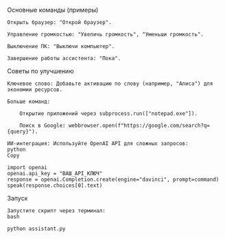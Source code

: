 Основные команды (примеры)

    Открыть браузер: "Открой браузер".

    Управление громкостью: "Увеличь громкость", "Уменьши громкость".

    Выключение ПК: "Выключи компьютер".

    Завершение работы ассистента: "Пока".

Советы по улучшению

    Ключевое слово: Добавьте активацию по слову (например, "Алиса") для экономии ресурсов.

    Больше команд:

        Открытие приложений через subprocess.run(["notepad.exe"]).

        Поиск в Google: webbrowser.open(f"https://google.com/search?q={query}").

    ИИ-интеграция: Используйте OpenAI API для сложных запросов:
    python
    Copy

    import openai
    openai.api_key = "ВАШ_API_КЛЮЧ"
    response = openai.Completion.create(engine="davinci", prompt=command)
    speak(response.choices[0].text)

Запуск

    Запустите скрипт через терминал:
    bash

    python assistant.py
